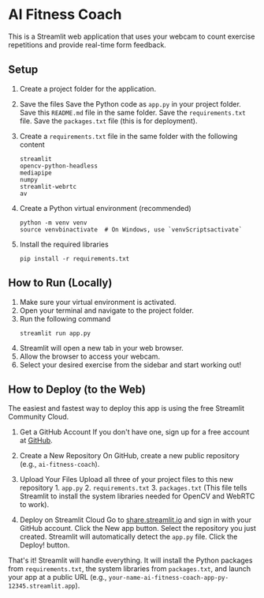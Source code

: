 # AI Fitness Coach

This is a Streamlit web application that uses your webcam to count exercise repetitions and provide real-time form feedback.

## Setup

1.  Create a project folder for the application.

2.  Save the files
     Save the Python code as `app.py` in your project folder.
     Save this `README.md` file in the same folder.
     Save the `requirements.txt` file.
     Save the `packages.txt` file (this is for deployment).

3.  Create a `requirements.txt` file in the same folder with the following content
    ```
    streamlit
    opencv-python-headless
    mediapipe
    numpy
    streamlit-webrtc
    av
    ```

4.  Create a Python virtual environment (recommended)
    ```
    python -m venv venv
    source venvbinactivate  # On Windows, use `venvScriptsactivate`
    ```

5.  Install the required libraries
    ```
    pip install -r requirements.txt
    ```

## How to Run (Locally)

1.  Make sure your virtual environment is activated.
2.  Open your terminal and navigate to the project folder.
3.  Run the following command
    ```
    streamlit run app.py
    ```
4.  Streamlit will open a new tab in your web browser.
5.  Allow the browser to access your webcam.
6.  Select your desired exercise from the sidebar and start working out!

## How to Deploy (to the Web)

The easiest and fastest way to deploy this app is using the free Streamlit Community Cloud.

1.  Get a GitHub Account If you don't have one, sign up for a free account at [GitHub](httpsgithub.com).

2.  Create a New Repository
     On GitHub, create a new public repository (e.g., `ai-fitness-coach`).

3.  Upload Your Files
     Upload all three of your project files to this new repository
        1.  `app.py`
        2.  `requirements.txt`
        3.  `packages.txt` (This file tells Streamlit to install the system libraries needed for OpenCV and WebRTC to work).

4.  Deploy on Streamlit Cloud
     Go to [share.streamlit.io](httpsshare.streamlit.io) and sign in with your GitHub account.
     Click the New app button.
     Select the repository you just created.
     Streamlit will automatically detect the `app.py` file.
     Click the Deploy! button.

That's it! Streamlit will handle everything. It will install the Python packages from `requirements.txt`, the system libraries from `packages.txt`, and launch your app at a public URL (e.g., `your-name-ai-fitness-coach-app-py-12345.streamlit.app`).

